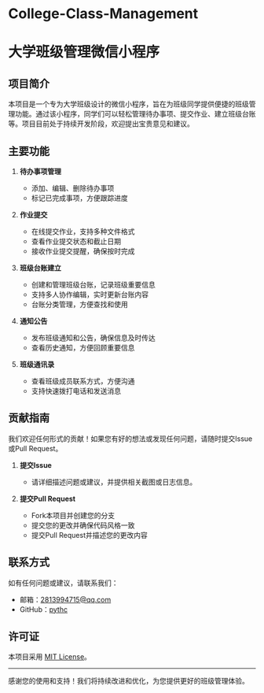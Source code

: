 # College-Class-Management
# 大学班级管理微信小程序

## 项目简介

本项目是一个专为大学班级设计的微信小程序，旨在为班级同学提供便捷的班级管理功能。通过该小程序，同学们可以轻松管理待办事项、提交作业、建立班级台账等。项目目前处于持续开发阶段，欢迎提出宝贵意见和建议。

## 主要功能

1. **待办事项管理**
   - 添加、编辑、删除待办事项
   - 标记已完成事项，方便跟踪进度

2. **作业提交**
   - 在线提交作业，支持多种文件格式
   - 查看作业提交状态和截止日期
   - 接收作业提交提醒，确保按时完成

3. **班级台账建立**
   - 创建和管理班级台账，记录班级重要信息
   - 支持多人协作编辑，实时更新台账内容
   - 台账分类管理，方便查找和使用

4. **通知公告**
   - 发布班级通知和公告，确保信息及时传达
   - 查看历史通知，方便回顾重要信息

5. **班级通讯录**
   - 查看班级成员联系方式，方便沟通
   - 支持快速拨打电话和发送消息

## 贡献指南

我们欢迎任何形式的贡献！如果您有好的想法或发现任何问题，请随时提交Issue或Pull Request。

1. **提交Issue**
   - 请详细描述问题或建议，并提供相关截图或日志信息。

2. **提交Pull Request**
   - Fork本项目并创建您的分支
   - 提交您的更改并确保代码风格一致
   - 提交Pull Request并描述您的更改内容

## 联系方式

如有任何问题或建议，请联系我们：

- 邮箱：2813994715@qq.com
- GitHub：[pythc](https://github.com/pythc)

## 许可证

本项目采用 [MIT License](https://github.com/pythc/College-Class-Management/blob/main/MIT%20License)。

---

感谢您的使用和支持！我们将持续改进和优化，为您提供更好的班级管理体验。
